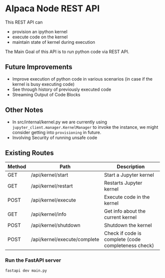 # Alpaca Node REST API

This REST API can
- provision an ipython kernel
- execute code on the kernel 
- maintain state of kernel during execution
  
The Main Goal of this API is to run python code via REST API.

## Future Improvements
- Improve execution of python code in various scenarios (in case if the kernel is busy executing code)
- See through history of previously executed code
- Streaming Output of Code Blocks

## Other Notes
- In src/internal/kernel.py we are currently using `jupyter_client.manager.KernelManager` to invoke the instance, we might consider getting into `provisioning` in future.
- Involving Security of running unsafe code


## Existing Routes
| Method | Path                        | Description                                 |
|--------|-----------------------------|---------------------------------------------|
| GET    | /api/kernel/start               | Start a Jupyter kernel                      |
| GET    | /api/kernel/restart             | Restarts Jupyter kernel                     |
| POST   | /api/kernel/execute             | Execute code in the kernel                  |
| GET    | /api/kernel/info                | Get info about the current kernel           |
| POST   | /api/kernel/shutdown            | Shutdown the kernel                         |
| POST   | /api/kernel/execute/complete    | Check if code is complete (code completeness check) |

### Run the FastAPI server
`fastapi dev main.py`